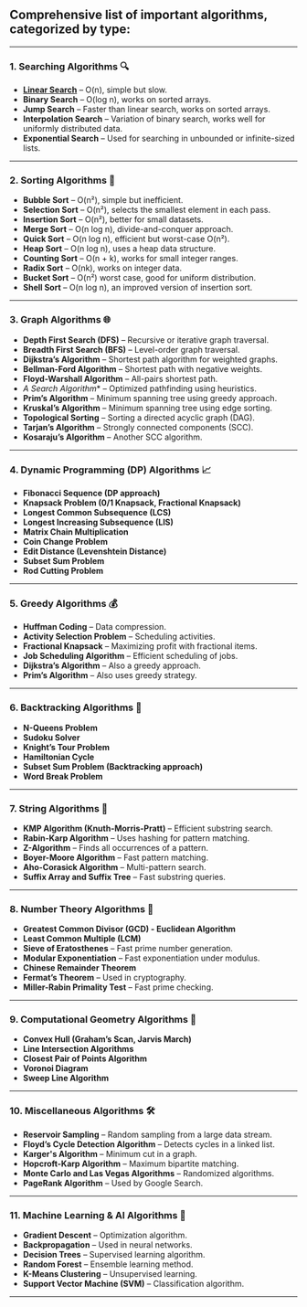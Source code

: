 ## Comprehensive list of important **algorithms**, categorized by type:

---

### **1. Searching Algorithms** 🔍
- **[Linear Search](Algorithms/SearchAlgorithms/LinearSearch.md)** – O(n), simple but slow.
- **Binary Search** – O(log n), works on sorted arrays.
- **Jump Search** – Faster than linear search, works on sorted arrays.
- **Interpolation Search** – Variation of binary search, works well for uniformly distributed data.
- **Exponential Search** – Used for searching in unbounded or infinite-sized lists.

---

### **2. Sorting Algorithms** 🔢
- **Bubble Sort** – O(n²), simple but inefficient.
- **Selection Sort** – O(n²), selects the smallest element in each pass.
- **Insertion Sort** – O(n²), better for small datasets.
- **Merge Sort** – O(n log n), divide-and-conquer approach.
- **Quick Sort** – O(n log n), efficient but worst-case O(n²).
- **Heap Sort** – O(n log n), uses a heap data structure.
- **Counting Sort** – O(n + k), works for small integer ranges.
- **Radix Sort** – O(nk), works on integer data.
- **Bucket Sort** – O(n²) worst case, good for uniform distribution.
- **Shell Sort** – O(n log n), an improved version of insertion sort.

---

### **3. Graph Algorithms** 🌐
- **Depth First Search (DFS)** – Recursive or iterative graph traversal.
- **Breadth First Search (BFS)** – Level-order graph traversal.
- **Dijkstra’s Algorithm** – Shortest path algorithm for weighted graphs.
- **Bellman-Ford Algorithm** – Shortest path with negative weights.
- **Floyd-Warshall Algorithm** – All-pairs shortest path.
- **A* Search Algorithm** – Optimized pathfinding using heuristics.
- **Prim’s Algorithm** – Minimum spanning tree using greedy approach.
- **Kruskal’s Algorithm** – Minimum spanning tree using edge sorting.
- **Topological Sorting** – Sorting a directed acyclic graph (DAG).
- **Tarjan’s Algorithm** – Strongly connected components (SCC).
- **Kosaraju’s Algorithm** – Another SCC algorithm.

---

### **4. Dynamic Programming (DP) Algorithms** 📈
- **Fibonacci Sequence (DP approach)**
- **Knapsack Problem (0/1 Knapsack, Fractional Knapsack)**
- **Longest Common Subsequence (LCS)**
- **Longest Increasing Subsequence (LIS)**
- **Matrix Chain Multiplication**
- **Coin Change Problem**
- **Edit Distance (Levenshtein Distance)**
- **Subset Sum Problem**
- **Rod Cutting Problem**

---

### **5. Greedy Algorithms** 💰
- **Huffman Coding** – Data compression.
- **Activity Selection Problem** – Scheduling activities.
- **Fractional Knapsack** – Maximizing profit with fractional items.
- **Job Scheduling Algorithm** – Efficient scheduling of jobs.
- **Dijkstra’s Algorithm** – Also a greedy approach.
- **Prim’s Algorithm** – Also uses greedy strategy.

---

### **6. Backtracking Algorithms** 🔄
- **N-Queens Problem**
- **Sudoku Solver**
- **Knight’s Tour Problem**
- **Hamiltonian Cycle**
- **Subset Sum Problem (Backtracking approach)**
- **Word Break Problem**

---

### **7. String Algorithms** 🧵
- **KMP Algorithm (Knuth-Morris-Pratt)** – Efficient substring search.
- **Rabin-Karp Algorithm** – Uses hashing for pattern matching.
- **Z-Algorithm** – Finds all occurrences of a pattern.
- **Boyer-Moore Algorithm** – Fast pattern matching.
- **Aho-Corasick Algorithm** – Multi-pattern search.
- **Suffix Array and Suffix Tree** – Fast substring queries.

---

### **8. Number Theory Algorithms** 🔢
- **Greatest Common Divisor (GCD) - Euclidean Algorithm**
- **Least Common Multiple (LCM)**
- **Sieve of Eratosthenes** – Fast prime number generation.
- **Modular Exponentiation** – Fast exponentiation under modulus.
- **Chinese Remainder Theorem**
- **Fermat’s Theorem** – Used in cryptography.
- **Miller-Rabin Primality Test** – Fast prime checking.

---

### **9. Computational Geometry Algorithms** 📏
- **Convex Hull (Graham’s Scan, Jarvis March)**
- **Line Intersection Algorithms**
- **Closest Pair of Points Algorithm**
- **Voronoi Diagram**
- **Sweep Line Algorithm**

---

### **10. Miscellaneous Algorithms** 🛠
- **Reservoir Sampling** – Random sampling from a large data stream.
- **Floyd’s Cycle Detection Algorithm** – Detects cycles in a linked list.
- **Karger's Algorithm** – Minimum cut in a graph.
- **Hopcroft-Karp Algorithm** – Maximum bipartite matching.
- **Monte Carlo and Las Vegas Algorithms** – Randomized algorithms.
- **PageRank Algorithm** – Used by Google Search.

---

### **11. Machine Learning & AI Algorithms** 🤖
- **Gradient Descent** – Optimization algorithm.
- **Backpropagation** – Used in neural networks.
- **Decision Trees** – Supervised learning algorithm.
- **Random Forest** – Ensemble learning method.
- **K-Means Clustering** – Unsupervised learning.
- **Support Vector Machine (SVM)** – Classification algorithm.

---
